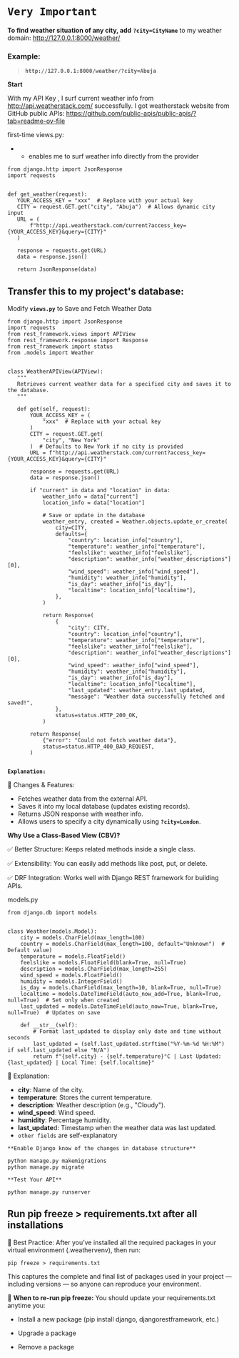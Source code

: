 # `Very Important`

**To find weather situation of any city, add** **`?city=CityName`** to my weather domain: http://127.0.0.1:8000/weather/
 ### Example:
 > **`http://127.0.0.1:8000/weather/?city=Abuja`**





**Start**

 With my API Key , I surf current weather info from http://api.weatherstack.com/ successfully.
 I got weatherstack website from GitHub public APIs: https://github.com/public-apis/public-apis/?tab=readme-ov-file

 first-time views.py:
 + - enables me to surf weather info directly from the provider
 ```
 from django.http import JsonResponse
import requests


def get_weather(request):
    YOUR_ACCESS_KEY = "xxx"  # Replace with your actual key
    CITY = request.GET.get("city", "Abuja")  # Allows dynamic city input
    URL = (
        f"http://api.weatherstack.com/current?access_key={YOUR_ACCESS_KEY}&query={CITY}"
    )

    response = requests.get(URL)
    data = response.json()

    return JsonResponse(data)
```

 ## **Transfer this to my project's database:**

 Modify **`views.py`** to Save and Fetch Weather Data

 ```
from django.http import JsonResponse
import requests
from rest_framework.views import APIView
from rest_framework.response import Response
from rest_framework import status
from .models import Weather


class WeatherAPIView(APIView):
    """
    Retrieves current weather data for a specified city and saves it to the database.
    """

    def get(self, request):
        YOUR_ACCESS_KEY = (
            "xxx"  # Replace with your actual key
        )
        CITY = request.GET.get(
            "city", "New York"
        )  # Defaults to New York if no city is provided
        URL = f"http://api.weatherstack.com/current?access_key={YOUR_ACCESS_KEY}&query={CITY}"

        response = requests.get(URL)
        data = response.json()

        if "current" in data and "location" in data:
            weather_info = data["current"]
            location_info = data["location"]

            # Save or update in the database
            weather_entry, created = Weather.objects.update_or_create(
                city=CITY,
                defaults={
                    "country": location_info["country"],
                    "temperature": weather_info["temperature"],
                    "feelslike": weather_info["feelslike"],
                    "description": weather_info["weather_descriptions"][0],
                    "wind_speed": weather_info["wind_speed"],
                    "humidity": weather_info["humidity"],
                    "is_day": weather_info["is_day"],
                    "localtime": location_info["localtime"],
                },
            )

            return Response(
                {
                    "city": CITY,
                    "country": location_info["country"],
                    "temperature": weather_info["temperature"],
                    "feelslike": weather_info["feelslike"],
                    "description": weather_info["weather_descriptions"][0],
                    "wind_speed": weather_info["wind_speed"],
                    "humidity": weather_info["humidity"],
                    "is_day": weather_info["is_day"],
                    "localtime": location_info["localtime"],
                    "last_updated": weather_entry.last_updated,
                    "message": "Weather data successfully fetched and saved!",
                },
                status=status.HTTP_200_OK,
            )

        return Response(
            {"error": "Could not fetch weather data"},
            status=status.HTTP_400_BAD_REQUEST,
        )


 ```
**`Explanation:`**

📌 Changes & Features:

+ Fetches weather data from the external API.
+ Saves it into my local database (updates existing records).
+ Returns JSON response with weather info.
+ Allows users to specify a city dynamically using **`?city=London`**.


**Why Use a Class-Based View (CBV)?**

✅ Better Structure: Keeps related methods inside a single class.

✅ Extensibility: You can easily add methods like post, put, or delete.

✅ DRF Integration: Works well with Django REST framework for building APIs.



models.py

```
from django.db import models


class Weather(models.Model):
    city = models.CharField(max_length=100)
    country = models.CharField(max_length=100, default="Unknown")  # Default value)
    temperature = models.FloatField()
    feelslike = models.FloatField(blank=True, null=True)
    description = models.CharField(max_length=255)
    wind_speed = models.FloatField()
    humidity = models.IntegerField()
    is_day = models.CharField(max_length=10, blank=True, null=True)
    localtime = models.DateTimeField(auto_now_add=True, blank=True, null=True)  # Set only when created
    last_updated = models.DateTimeField(auto_now=True, blank=True, null=True)  # Updates on save

    def __str__(self):
        # Format last_updated to display only date and time without seconds
        last_updated = (self.last_updated.strftime("%Y-%m-%d %H:%M") if self.last_updated else "N/A")
        return f"{self.city} - {self.temperature}°C | Last Updated: {last_updated} | Local Time: {self.localtime}"

```


📌 Explanation:

+ **city**: Name of the city.
+ **temperature**: Stores the current temperature.
+ **description**: Weather description (e.g., "Cloudy").
+ **wind_speed**: Wind speed.
+ **humidity**: Percentage humidity.
+ **last_update**d: Timestamp when the weather data was last updated.
+ `other fields` are self-explanatory


`**Enable Django know of the changes in database structure**`

```
python manage.py makemigrations
python manage.py migrate
```

`**Test Your API**`


```
python manage.py runserver
```

 
 
 ## Run pip freeze > requirements.txt after all installations

 
 📌 Best Practice:
After you’ve installed all the required packages in your virtual environment (.weathervenv), then run:

```
pip freeze > requirements.txt
```
This captures the complete and final list of packages used in your project — including versions — so anyone can reproduce your environment.

🔄 **When to re-run pip freeze:**
You should update your requirements.txt anytime you:

+ Install a new package (pip install django, djangorestframework, etc.)

+ Upgrade a package

+ Remove a package